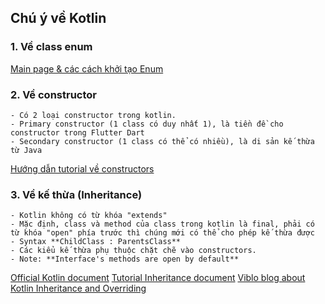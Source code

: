 
## Chú ý về Kotlin 

### 1. Về class enum 
[Main page & các cách khởi tạo Enum](https://kotlinlang.org/docs/enum-classes.html)

### 2. Về constructor 
    - Có 2 loại constructor trong kotlin.
    - Primary constructor (1 class có duy nhất 1), là tiền đề cho constructor trong Flutter Dart 
    - Secondary constructor (1 class có thể có nhiều), là di sản kế thừa từ Java 
[Hướng dẫn tutorial về constructors](https://www.tutorialspoint.com/kotlin/kotlin_constructors.htm)

### 3. Về kế thừa (Inheritance)
    - Kotlin không có từ khóa "extends"
    - Mặc định, class và method của class trong kotlin là final, phải có từ khóa "open" phía trước thì chúng mới có thể cho phép kế thừa được
    - Syntax **ChildClass : ParentsClass**
    - Các kiểu kế thừa phụ thuộc chặt chẽ vào constructors.
    - Note: **Interface's methods are open by default**
[Official Kotlin document](https://kotlinlang.org/docs/inheritance.html#overriding-rules)
[Tutorial Inheritance document](https://www.tutorialspoint.com/kotlin/kotlin_constructors.htm)
[Viblo blog about Kotlin Inheritance and Overriding](https://viblo.asia/p/kotlin-class-and-inheritance-RnB5pXJb5PG)